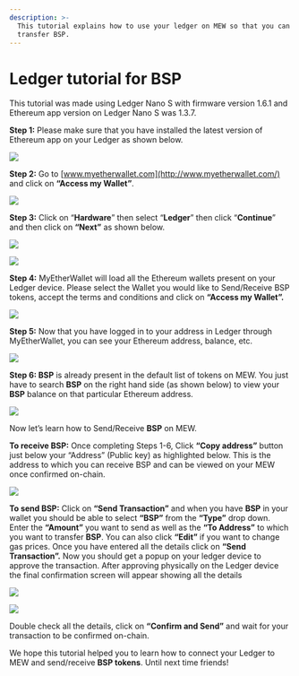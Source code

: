 ```yaml
---
description: >-
  This tutorial explains how to use your ledger on MEW so that you can vie and
  transfer BSP.
---
```


# Ledger tutorial for BSP

This tutorial was made using Ledger Nano S with firmware version 1.6.1 and Ethereum app version on Ledger Nano S was 1.3.7.

**Step 1:** Please make sure that you have installed the latest version of Ethereum app on your Ledger as shown below.

![](../../.gitbook/assets/1%20%281%29.png)

**Step 2:** Go to [www.myetherwallet.com](http://www.myetherwallet.com/) and click on **“Access my Wallet”**.

![](../../.gitbook/assets/2%20%281%29.png)

**Step 3:** Click on “**Hardware**” then select “**Ledger**” then click “**Continue**” and then click on **“Next”** as shown below.

![](../../.gitbook/assets/3%20%282%29.png)

![](../../.gitbook/assets/4%20%284%29.png)

**Step 4:** MyEtherWallet will load all the Ethereum wallets present on your Ledger device. Please select the Wallet you would like to Send/Receive BSP tokens, accept the terms and conditions and click on **“Access my Wallet”.**

![](../../.gitbook/assets/5.png)

**Step 5:** Now that you have logged in to your address in Ledger through MyEtherWallet, you can see your Ethereum address, balance, etc.

![](../../.gitbook/assets/6%20%282%29.png)

**Step 6: BSP** is already present in the default list of tokens on MEW. You just have to search **BSP** on the right hand side \(as shown below\) to view your **BSP** balance on that particular Ethereum address.

![](../../.gitbook/assets/7%20%281%29.png)

Now let’s learn how to Send/Receive **BSP** on MEW.

**To receive BSP:** Once completing Steps 1-6, Click **“Copy address”** button just below your “Address” \(Public key\) as highlighted below. This is the address to which you can receive BSP and can be viewed on your MEW once confirmed on-chain.

![](../../.gitbook/assets/8%20%282%29.png)

**To send BSP:** Click on **“Send Transaction”** and when you have **BSP** in your wallet you should be able to select **“BSP”** from the **“Type”** drop down. Enter the **“Amount”** you want to send as well as the **“To Address”** to which you want to transfer **BSP**. You can also click **“Edit”** if you want to change gas prices. Once you have entered all the details click on **“Send Transaction”.** Now you should get a popup on your ledger device to approve the transaction. After approving physically on the Ledger device the final confirmation screen will appear showing all the details

![](../../.gitbook/assets/9.png)

![](../../.gitbook/assets/10%20%282%29.png)

Double check all the details, click on **“Confirm and Send”** and wait for your transaction to be confirmed on-chain.

We hope this tutorial helped you to learn how to connect your Ledger to MEW and send/receive **BSP tokens**. Until next time friends!

